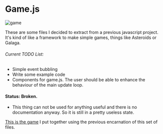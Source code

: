 # Game.js

![game][game]

These are some files I decided to extract from a previous javascript project. It's kind of like a framework to make simple games, things like Asteroids or Galaga.

###### Current TODO List:

* Simple event bubbling
* Write some example code
* Components for game.js. The user should be able to enhance the behaviour of the main update loop.

#### Status: Broken.

* This thing can not be used for anything useful and there is no documentation anyway. So it is still in a pretty useless state.

[This is the game][tirador] I put together using the previous encarnation of this set of files.

[game]: http://f.cl.ly/items/3N420I093v3b03051W39/game.png
[tirador]: http://www.treintipollo.com/tirador/index.html

